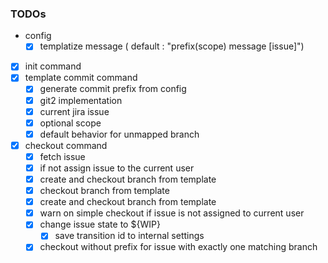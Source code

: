 ### TODOs

- config
    - [x] templatize message ( default : "prefix(scope) message  \[issue\]")
- [x] init command
- [x] template commit command
    - [x] generate commit prefix from config
    - [x] git2 implementation
    - [x] current jira issue
    - [x] optional scope
    - [x] default behavior for unmapped branch

- [x] checkout command
    - [x] fetch issue
    - [x] if not assign issue to the current user 
    - [x] create and checkout branch from template
    - [x] checkout branch from template
    - [x] create and checkout branch from template
    - [x] warn on simple checkout if issue is not assigned to current user
    - [x] change issue state to ${WIP}
        - [x] save transition id to internal settings
    - [x] checkout without prefix for issue with exactly one matching branch
